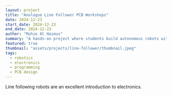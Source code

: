 ```yaml
---
layout: project
title: "Anologue Line Follower PCB Workshops"
date: 2024-12-23
start_date: 2024-12-23
end_date: 2024-12-23
author: "Muhie Al Haimus"
summary: "A hands-on project where students build autonomous robots without the use of microcontrollers."
featured: true
thumbnail: "assets/projects/line-follower/thumbnail.jpeg"
tags:
  - robotics
  - electronics
  - programming
  - PCB design
---
```


Line following robots are an excellent introduction to electronics.
